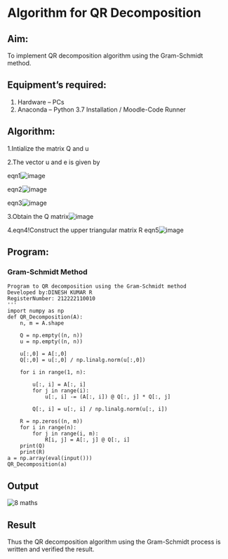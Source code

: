 # Algorithm for QR Decomposition

## Aim:

To implement QR decomposition algorithm using the Gram-Schmidt method.

## Equipment’s required:

1.	Hardware – PCs
2.	Anaconda – Python 3.7 Installation / Moodle-Code Runner

## Algorithm:

1.Intialize the matrix Q and u

2.The vector u and e is given by

eqn1![image](https://github.com/DINESH18032004/QRdecomposition/assets/119477784/8d5c82c9-b3fb-4d33-baeb-aaeb3aa9e877)


eqn2![image](https://github.com/DINESH18032004/QRdecomposition/assets/119477784/bd24c4d8-95b7-4f12-bf80-00d1f47f7653)


eqn3![image](https://github.com/DINESH18032004/QRdecomposition/assets/119477784/baf2c927-d4d7-4622-ba7f-489439be025e)

3.Obtain the Q matrix![image](https://github.com/DINESH18032004/QRdecomposition/assets/119477784/6fc53632-db42-4f1d-9abc-03184c8a07d7)

4.eqn4!Construct the upper triangular matrix R eqn5![image](https://github.com/DINESH18032004/QRdecomposition/assets/119477784/ed8639be-ecbd-4263-a3f2-4dff843a8812)




## Program:

### Gram-Schmidt Method
```
Program to QR decomposition using the Gram-Schmidt method
Developed by:DINESH KUMAR R
RegisterNumber: 212222110010
'''
import numpy as np
def QR_Decomposition(A):
    n, m = A.shape
    
    Q = np.empty((n, n))
    u = np.empty((n, n))
    
    u[:,0] = A[:,0]
    Q[:,0] = u[:,0] / np.linalg.norm(u[:,0])
     
    for i in range(1, n):
        
        u[:, i] = A[:, i]
        for j in range(i):
            u[:, i] -= (A[:, i]) @ Q[:, j] * Q[:, j]
        
        Q[:, i] = u[:, i] / np.linalg.norm(u[:, i])
        
    R = np.zeros((n, m))
    for i in range(n):
        for j in range(i, m):
            R[i, j] = A[:, j] @ Q[:, i]
    print(Q)
    print(R)
a = np.array(eval(input()))
QR_Decomposition(a)

```

## Output

![8 maths](https://github.com/DINESH18032004/QRdecomposition/assets/119477784/181b5e06-3b63-412a-a316-eed6db1c806a)

## Result

Thus the QR decomposition algorithm using the Gram-Schmidt process is written and verified the result.

